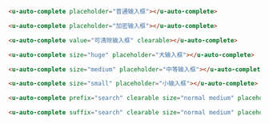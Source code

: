 ``` html
<u-auto-complete placeholder="普通输入框"></u-auto-complete>
```

``` html
<u-auto-complete placeholder="加密输入框"></u-auto-complete>
```

``` html
<u-auto-complete value="可清除输入框" clearable></u-auto-complete>
```

``` html
<u-auto-complete size="huge" placeholder="大输入框"></u-auto-complete>
```

``` html
<u-auto-complete size="medium" placeholder="中等输入框"></u-auto-complete>
```

``` html
<u-auto-complete size="small" placeholder="小输入框"></u-auto-complete>
```

``` html
<u-auto-complete prefix="search" clearable size="normal medium" placeholder="搜索框"></u-auto-complete>
```

``` html
<u-auto-complete suffix="search" clearable size="normal medium" placeholder="搜索框"></u-auto-complete>
```

